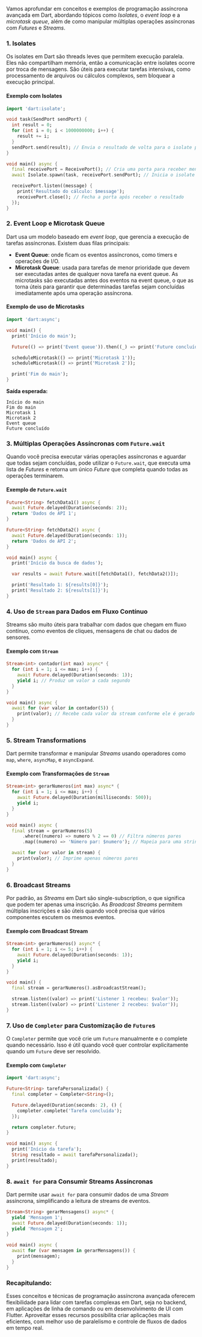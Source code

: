Vamos aprofundar em conceitos e exemplos de programação assíncrona avançada em Dart, abordando tópicos como _Isolates_, o _event loop_ e a _microtask queue_, além de como manipular múltiplas operações assíncronas com _Futures_ e _Streams_.

### 1. **Isolates**

Os isolates em Dart são threads leves que permitem execução paralela. Eles não compartilham memória, então a comunicação entre isolates ocorre por troca de mensagens. São úteis para executar tarefas intensivas, como processamento de arquivos ou cálculos complexos, sem bloquear a execução principal.

#### Exemplo com Isolates

```dart
import 'dart:isolate';

void task(SendPort sendPort) {
  int result = 0;
  for (int i = 0; i < 1000000000; i++) {
    result += i;
  }
  sendPort.send(result); // Envia o resultado de volta para o isolate principal
}

void main() async {
  final receivePort = ReceivePort(); // Cria uma porta para receber mensagens
  await Isolate.spawn(task, receivePort.sendPort); // Inicia o isolate secundário

  receivePort.listen((message) {
    print('Resultado do cálculo: $message');
    receivePort.close(); // Fecha a porta após receber o resultado
  });
}
```

### 2. **Event Loop e Microtask Queue**

Dart usa um modelo baseado em _event loop_, que gerencia a execução de tarefas assíncronas. Existem duas filas principais:

- **Event Queue**: onde ficam os eventos assíncronos, como timers e operações de I/O.
- **Microtask Queue**: usada para tarefas de menor prioridade que devem ser executadas antes de qualquer nova tarefa na event queue. As microtasks são executadas antes dos eventos na event queue, o que as torna úteis para garantir que determinadas tarefas sejam concluídas imediatamente após uma operação assíncrona.

#### Exemplo de uso de Microtasks

```dart
import 'dart:async';

void main() {
  print('Início do main');

  Future(() => print('Event queue')).then((_) => print('Future concluído'));

  scheduleMicrotask(() => print('Microtask 1'));
  scheduleMicrotask(() => print('Microtask 2'));

  print('Fim do main');
}
```

**Saída esperada:**

```
Início do main
Fim do main
Microtask 1
Microtask 2
Event queue
Future concluído
```

### 3. **Múltiplas Operações Assíncronas com `Future.wait`**

Quando você precisa executar várias operações assíncronas e aguardar que todas sejam concluídas, pode utilizar o `Future.wait`, que executa uma lista de _Futures_ e retorna um único _Future_ que completa quando todas as operações terminarem.

#### Exemplo de `Future.wait`

```dart
Future<String> fetchData1() async {
  await Future.delayed(Duration(seconds: 2));
  return 'Dados de API 1';
}

Future<String> fetchData2() async {
  await Future.delayed(Duration(seconds: 1));
  return 'Dados de API 2';
}

void main() async {
  print('Início da busca de dados');

  var results = await Future.wait([fetchData1(), fetchData2()]);

  print('Resultado 1: ${results[0]}');
  print('Resultado 2: ${results[1]}');
}
```

### 4. **Uso de `Stream` para Dados em Fluxo Contínuo**

Streams são muito úteis para trabalhar com dados que chegam em fluxo contínuo, como eventos de cliques, mensagens de chat ou dados de sensores.

#### Exemplo com `Stream`

```dart
Stream<int> contador(int max) async* {
  for (int i = 1; i <= max; i++) {
    await Future.delayed(Duration(seconds: 1));
    yield i; // Produz um valor a cada segundo
  }
}

void main() async {
  await for (var valor in contador(5)) {
    print(valor); // Recebe cada valor da stream conforme ele é gerado
  }
}
```

### 5. **Stream Transformations**

Dart permite transformar e manipular _Streams_ usando operadores como `map`, `where`, `asyncMap`, e `asyncExpand`.

#### Exemplo com Transformações de `Stream`

```dart
Stream<int> gerarNumeros(int max) async* {
  for (int i = 1; i <= max; i++) {
    await Future.delayed(Duration(milliseconds: 500));
    yield i;
  }
}

void main() async {
  final stream = gerarNumeros(5)
      .where((numero) => numero % 2 == 0) // Filtra números pares
      .map((numero) => 'Número par: $numero'); // Mapeia para uma string

  await for (var valor in stream) {
    print(valor); // Imprime apenas números pares
  }
}
```

### 6. **Broadcast Streams**

Por padrão, as _Streams_ em Dart são single-subscription, o que significa que podem ter apenas uma inscrição. As _Broadcast Streams_ permitem múltiplas inscrições e são úteis quando você precisa que vários componentes escutem os mesmos eventos.

#### Exemplo com Broadcast Stream

```dart
Stream<int> gerarNumeros() async* {
  for (int i = 1; i <= 5; i++) {
    await Future.delayed(Duration(seconds: 1));
    yield i;
  }
}

void main() {
  final stream = gerarNumeros().asBroadcastStream();

  stream.listen((valor) => print('Listener 1 recebeu: $valor'));
  stream.listen((valor) => print('Listener 2 recebeu: $valor'));
}
```

### 7. **Uso de `Completer` para Customização de `Future`s**

O `Completer` permite que você crie um `Future` manualmente e o complete quando necessário. Isso é útil quando você quer controlar explicitamente quando um `Future` deve ser resolvido.

#### Exemplo com `Completer`

```dart
import 'dart:async';

Future<String> tarefaPersonalizada() {
  final completer = Completer<String>();

  Future.delayed(Duration(seconds: 2), () {
    completer.complete('Tarefa concluída');
  });

  return completer.future;
}

void main() async {
  print('Início da tarefa');
  String resultado = await tarefaPersonalizada();
  print(resultado);
}
```

### 8. **`await for` para Consumir Streams Assíncronas**

Dart permite usar `await for` para consumir dados de uma _Stream_ assíncrona, simplificando a leitura de streams de eventos.

```dart
Stream<String> gerarMensagens() async* {
  yield 'Mensagem 1';
  await Future.delayed(Duration(seconds: 1));
  yield 'Mensagem 2';
}

void main() async {
  await for (var mensagem in gerarMensagens()) {
    print(mensagem);
  }
}
```

### Recapitulando:

Esses conceitos e técnicas de programação assíncrona avançada oferecem flexibilidade para lidar com tarefas complexas em Dart, seja no backend, em aplicações de linha de comando ou em desenvolvimento de UI com Flutter. Aproveitar esses recursos possibilita criar aplicações mais eficientes, com melhor uso de paralelismo e controle de fluxos de dados em tempo real.
